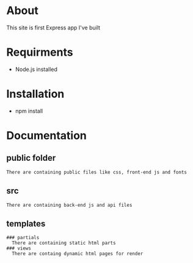 # About
This site is first Express app I've built

# Requirments
  * Node.js installed

# Installation
  * npm install

# Documentation
  ## public folder
    There are containing public files like css, front-end js and fonts
  ## src
    There are containing back-end js and api files
  ## templates
    ### partials
      There are containing static html parts
    ### views
      There are containg dynamic html pages for render
